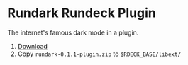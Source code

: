 Rundark Rundeck Plugin
===============

The internet's famous dark mode in a plugin.


1. [Download](https://github.com/gschueler/rundark-plugin/releases)
2. Copy `rundark-0.1.1-plugin.zip` to `$RDECK_BASE/libext/`

